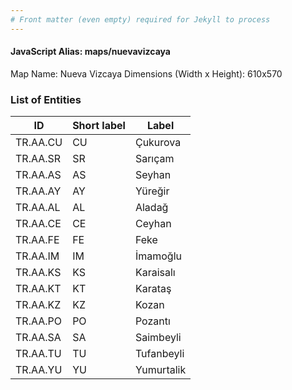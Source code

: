 ```yaml
---
# Front matter (even empty) required for Jekyll to process
---
```


#### JavaScript Alias: maps/nuevavizcaya

Map Name: Nueva Vizcaya
Dimensions (Width x Height): 610x570





### List of Entities

ID | Short label | Label
---|---|---|
TR.AA.CU | CU | Çukurova
TR.AA.SR | SR | Sarıçam
TR.AA.AS | AS | Seyhan
TR.AA.AY | AY | Yüreğir
TR.AA.AL | AL | Aladağ
TR.AA.CE | CE | Ceyhan
TR.AA.FE | FE | Feke
TR.AA.IM | IM | İmamoğlu
TR.AA.KS | KS | Karaisalı
TR.AA.KT | KT | Karataş
TR.AA.KZ | KZ | Kozan
TR.AA.PO | PO | Pozantı
TR.AA.SA | SA | Saimbeyli
TR.AA.TU | TU | Tufanbeyli
TR.AA.YU | YU | Yumurtalik